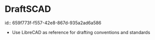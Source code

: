 # DraftSCAD
id:: 659f773f-f557-42e8-867d-935a2ad6a586
- Use LibreCAD as reference for drafting conventions and standards